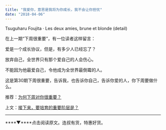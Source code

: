 ```yaml
---
title: "我爱你，意思是我将为你成长，我不会让你担忧"
date: "2018-04-06"
---
```


Tsuguharu Foujita · Les deux amies, brune et blonde (detail)

在上一期“下周很重要”，有一位读者这样留言：

爱是一个成长协议，但是，有多少人已经忘了？

放弃自己，全世界只有那个爱自己的人会伤心。

不能因为他最爱自己，令他成为全世界最倒霉的人。

这是第30期下周很重要，告诉我，也告诉你自己，告诉你爱的人，你下周要做什么。

推荐：[为何下周对你很重要？](http://mp.weixin.qq.com/s?__biz=MjM5NDU0Mjk2MQ==&mid=2651623372&idx=1&sn=0a27ce920b04dc61f7bc27535cc59c02&chksm=bd7e0bd28a0982c4659ee1bec241d50bcdbb6403dba56ad79902a1b00fc1b160e7acd02584f2&scene=21#wechat_redirect)

上文：[接下来，要培育的重要阶层是？](http://mp.weixin.qq.com/s?__biz=MjM5NDU0Mjk2MQ==&mid=2651626693&idx=1&sn=6cd400305dc42bb1d9d6e092953a8c93&chksm=bd7e18db8a0991cdbebddf49a2e5aa9e983aec550d75fe6cc1127cec0a3dbab1c833108f500a&scene=21#wechat_redirect)

* * *

****▼****点击阅读原文。连叔有货，特惠好货。
